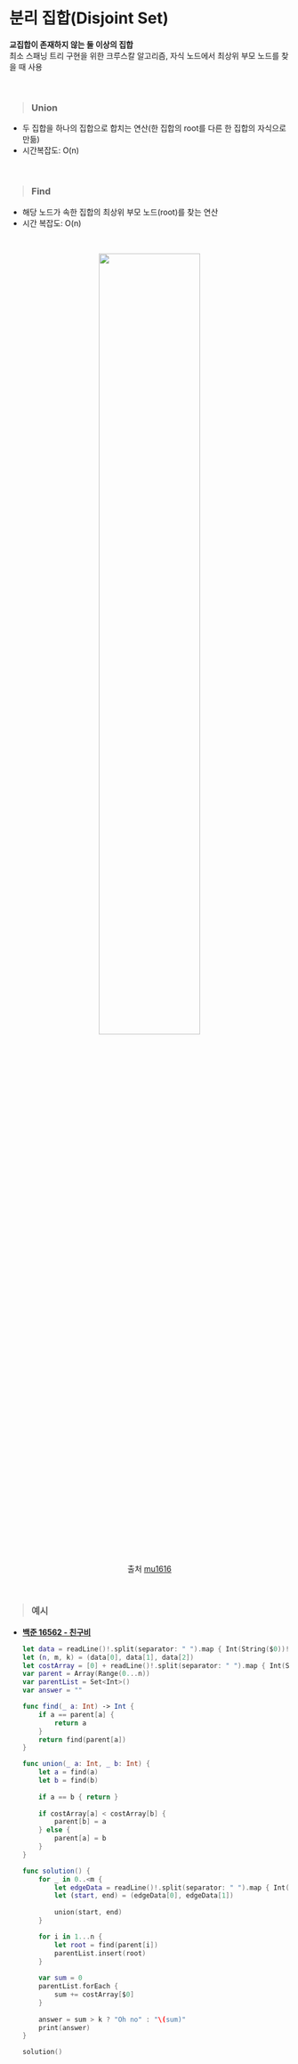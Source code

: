 # 분리 집합(Disjoint Set)
**교집합이 존재하지 않는 둘 이상의 집합**  
최소 스패닝 트리 구현을 위한 크루스칼 알고리즘, 자식 노드에서 최상위 부모 노드를 찾을 때 사용  

<br>

> ### Union
- 두 집합을 하나의 집합으로 합치는 연산(한 집합의 root를 다른 한 집합의 자식으로 만듦)
- 시간복잡도: O(n)

<br>

> ### Find
- 해당 노드가 속한 집합의 최상위 부모 노드(root)를 찾는 연산
- 시간 복잡도: O(n)

<br>

<p align=center>
<img src="https://media.vlpt.us/images/mu1616/post/a6b20f43-6c17-4be6-accf-2f1be5c5fd4f/image.png" width=60%>
</p>

<p align=center>
출처 <a href="https://velog.io/@mu1616/%EB%B6%84%EB%A6%AC%EC%A7%91%ED%95%A9Disjoint-set" >mu1616</a>
</p>

<br>

> ### 예시
* **[백준 16562 - 친구비](https://www.acmicpc.net/problem/16562)**
    ```swift
    let data = readLine()!.split(separator: " ").map { Int(String($0))!}
    let (n, m, k) = (data[0], data[1], data[2])
    let costArray = [0] + readLine()!.split(separator: " ").map { Int(String($0))! }
    var parent = Array(Range(0...n))
    var parentList = Set<Int>()
    var answer = ""

    func find(_ a: Int) -> Int {
        if a == parent[a] {
            return a
        }
        return find(parent[a])
    }

    func union(_ a: Int, _ b: Int) {
        let a = find(a)
        let b = find(b)
        
        if a == b { return }
        
        if costArray[a] < costArray[b] {
            parent[b] = a
        } else {
            parent[a] = b
        }
    }

    func solution() {
        for _ in 0..<m {
            let edgeData = readLine()!.split(separator: " ").map { Int(String($0))! }
            let (start, end) = (edgeData[0], edgeData[1])
            
            union(start, end)
        }

        for i in 1...n {
            let root = find(parent[i])
            parentList.insert(root)
        }
        
        var sum = 0
        parentList.forEach {
            sum += costArray[$0]
        }
        
        answer = sum > k ? "Oh no" : "\(sum)"
        print(answer)
    }

    solution()
    ```